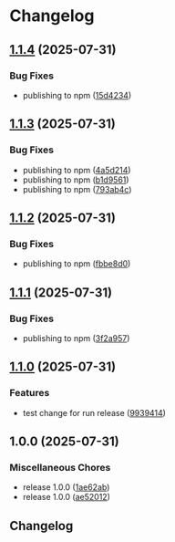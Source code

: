 # Changelog

## [1.1.4](https://github.com/Qsppl/class-signals/compare/v1.1.3...v1.1.4) (2025-07-31)


### Bug Fixes

* publishing to npm ([15d4234](https://github.com/Qsppl/class-signals/commit/15d4234f2d71ac9c0e46d6a199f16af7cc4c72b8))

## [1.1.3](https://github.com/Qsppl/class-signals/compare/v1.1.2...v1.1.3) (2025-07-31)


### Bug Fixes

* publishing to npm ([4a5d214](https://github.com/Qsppl/class-signals/commit/4a5d214a85d0ba50a31feca43f0a85a91ae5237d))
* publishing to npm ([b1d9561](https://github.com/Qsppl/class-signals/commit/b1d9561a250d81e6baafe473f997af63dc3ca3d6))
* publishing to npm ([793ab4c](https://github.com/Qsppl/class-signals/commit/793ab4cb35806ad9f493a397ca52fa1bc0976b08))

## [1.1.2](https://github.com/Qsppl/class-signals/compare/v1.1.1...v1.1.2) (2025-07-31)


### Bug Fixes

* publishing to npm ([fbbe8d0](https://github.com/Qsppl/class-signals/commit/fbbe8d0e6353f3c268a387928c0e1c26d4c24403))

## [1.1.1](https://github.com/Qsppl/class-signals/compare/v1.1.0...v1.1.1) (2025-07-31)


### Bug Fixes

* publishing to npm ([3f2a957](https://github.com/Qsppl/class-signals/commit/3f2a9575689f38176e4126cc198100a6df21e06a))

## [1.1.0](https://github.com/Qsppl/class-signals/compare/v1.0.0...v1.1.0) (2025-07-31)


### Features

* test change for run release ([9939414](https://github.com/Qsppl/class-signals/commit/99394147b5b302e891973ba53b618a0c50648dae))

## 1.0.0 (2025-07-31)


### Miscellaneous Chores

* release 1.0.0 ([1ae62ab](https://github.com/Qsppl/class-signals/commit/1ae62abbd32ec6638169d6f73b0966347c8718e4))
* release 1.0.0 ([ae52012](https://github.com/Qsppl/class-signals/commit/ae5201244f103da52c08355789b24c7c7c5e59ba))

## Changelog
